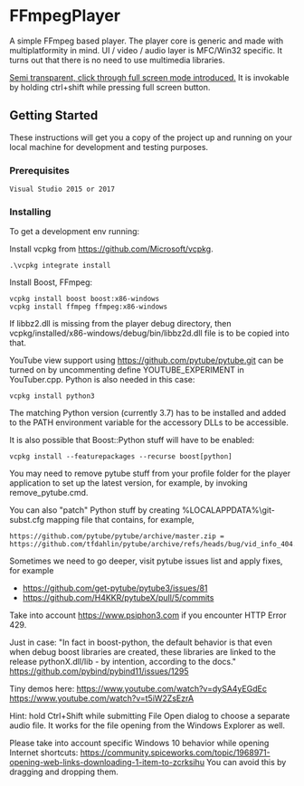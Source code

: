 # FFmpegPlayer

A simple FFmpeg based player. The player core is generic and made with multiplatformity in mind. UI / video / audio layer is MFC/Win32 specific. It turns out that there is no need to use multimedia libraries.

[Semi transparent, click through full screen mode introduced.](https://bit.ly/2JLTbQn) It is invokable by holding ctrl+shift while pressing full screen button.

## Getting Started

These instructions will get you a copy of the project up and running on your local machine for development and testing purposes.

### Prerequisites


```
Visual Studio 2015 or 2017
```

### Installing

To get a development env running:

Install vcpkg from https://github.com/Microsoft/vcpkg.

```
.\vcpkg integrate install
```

Install Boost, FFmpeg:

```
vcpkg install boost boost:x86-windows
vcpkg install ffmpeg ffmpeg:x86-windows

```

If libbz2.dll is missing from the player debug directory, then vcpkg/installed/x86-windows/debug/bin/libbz2d.dll file is to be copied into that. 

YouTube view support using https://github.com/pytube/pytube.git can be turned on by uncommenting define YOUTUBE_EXPERIMENT in YouTuber.cpp. Python is also needed in this case:

```
vcpkg install python3

```

The matching Python version (currently 3.7) has to be installed and added to the PATH environment variable for the accessory DLLs to be accessible.

It is also possible that Boost::Python stuff will have to be enabled:
```
vcpkg install --featurepackages --recurse boost[python]

```

You may need to remove pytube stuff from your profile folder for the player application to set up the latest version, for example, by invoking remove_pytube.cmd.

You can also "patch" Python stuff by creating %LOCALAPPDATA%\git-subst.cfg mapping file that contains, for example,

```
https://github.com/pytube/pytube/archive/master.zip = https://github.com/tfdahlin/pytube/archive/refs/heads/bug/vid_info_404.zip
```

Sometimes we need to go deeper, visit pytube issues list and apply fixes, for example 
- https://github.com/get-pytube/pytube3/issues/81
- https://github.com/H4KKR/pytubeX/pull/5/commits

Take into account https://www.psiphon3.com if you encounter HTTP Error 429.

Just in case: "In fact in boost-python, the default behavior is that even when debug boost libraries are created, these libraries are linked to the release pythonX.dll/lib - by intention, according to the docs." https://github.com/pybind/pybind11/issues/1295

Tiny demos here: https://www.youtube.com/watch?v=dySA4yEGdEc https://www.youtube.com/watch?v=t5iW2ZsEzrA

Hint: hold Ctrl+Shift while submitting File Open dialog to choose a separate audio file. It works for the file opening from the Windows Explorer as well.

Please take into account specific Windows 10 behavior while opening Internet shortcuts: https://community.spiceworks.com/topic/1968971-opening-web-links-downloading-1-item-to-zcrksihu You can avoid this by dragging and dropping them.
